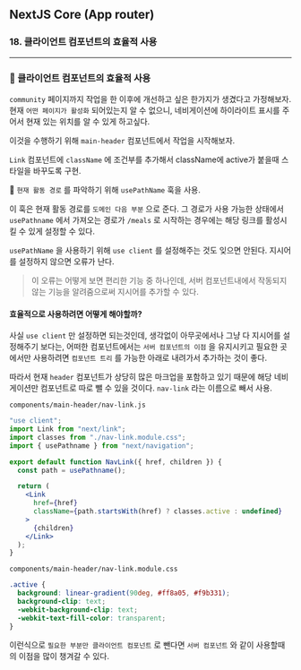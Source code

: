 ## NextJS Core (App router)

### 18. 클라이언트 컴포넌트의 효율적 사용

---

### 📌 클라이언트 컴포넌트의 효율적 사용

`community` 페이지까지 작업을 한 이후에 개선하고 싶은 한가지가 생겼다고 가정해보자.
현재 `어떤 페이지가 활성화` 되어있는지 알 수 없으니, 네비게이션에 하이라이트 표시를 주어서 현재 있는 위치를 알 수 있게 하고싶다.

이것을 수행하기 위해 `main-header` 컴포넌트에서 작업을 시작해보자.

`Link` 컴포넌트에 `className` 에 조건부를 추가해서 className에 active가 붙을때 스타일을 바꾸도록 구현.

📍 `현재 활동 경로` 를 파악하기 위해 `usePathName` 훅을 사용.

이 훅은 현재 활동 경로를 `도메인 다음 부분` 으로 준다. 그 경로가 사용 가능한 상태에서 `usePathname` 에서 가져오는 경로가 `/meals` 로 시작하는 경우에는 해당 링크를 활성시킬 수 있게 설정할 수 있다.

`usePathName` 을 사용하기 위해 `use client` 를 설정해주는 것도 잊으면 안된다. 지시어를 설정하지 않으면 오류가 난다.

> 이 오류는 어떻게 보면 편리한 기능 중 하나인데, 서버 컴포넌트내에서 작동되지 않는 기능을 알려줌으로써 지시어를 추가할 수 있다.

#### 효율적으로 사용하려면 어떻게 해야할까?

사실 `use client` 만 설정하면 되는것인데, 생각없이 아무곳에서나 그냥 다 지시어를 설정해주기 보다는, 어떠한 컴포넌트에서는 `서버 컴포넌트의 이점` 을 유지시키고 필요한 곳에서만 사용하려면 `컴포넌트 트리` 를 가능한 아래로 내려가서 추가하는 것이 좋다.

따라서 현재 `header` 컴포넌트가 상당히 많은 마크업을 포함하고 있기 때문에 해당 네비게이션만 컴포넌트로 따로 뺄 수 있을 것이다.
`nav-link` 라는 이름으로 빼서 사용.

`components/main-header/nav-link.js`

```jsx
"use client";
import Link from "next/link";
import classes from "./nav-link.module.css";
import { usePathname } from "next/navigation";

export default function NavLink({ href, children }) {
  const path = usePathname();

  return (
    <Link
      href={href}
      className={path.startsWith(href) ? classes.active : undefined}
    >
      {children}
    </Link>
  );
}
```

`components/main-header/nav-link.module.css`

```css
.active {
  background: linear-gradient(90deg, #ff8a05, #f9b331);
  background-clip: text;
  -webkit-background-clip: text;
  -webkit-text-fill-color: transparent;
}
```

이런식으로 `필요한 부분만 클라이언트 컴포넌트` 로 뺀다면 `서버 컴포넌트` 와 같이 사용할때의 이점을 많이 챙겨갈 수 있다.
